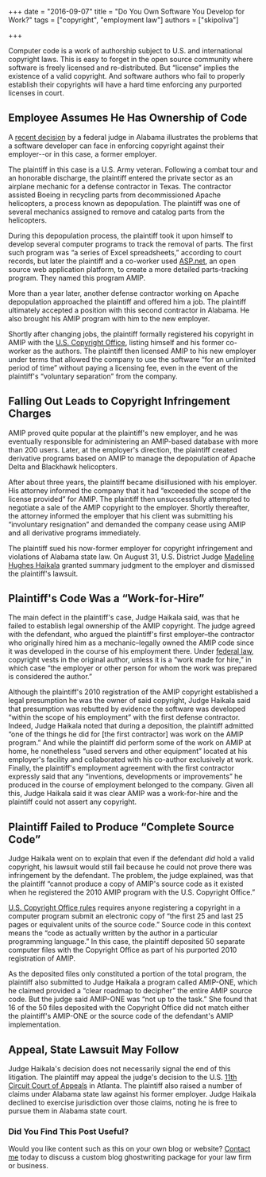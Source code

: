 +++
date = "2016-09-07"
title = "Do You Own Software You Develop for Work?"
tags = ["copyright", "employment law"]
authors = ["skipoliva"]

+++


Computer code is a work of authorship subject to U.S. and international copyright laws. This is easy to forget in the open source community where software is freely licensed and re-distributed. But “license” implies the existence of a valid copyright. And software authors who fail to properly establish their copyrights will have a hard time enforcing any purported licenses in court.

## Employee Assumes He Has Ownership of Code

A <a href="https://scholar.google.com/scholar_case?case=5651988263964571306&amp;hl=en&amp;as_sdt=6,47">recent decision</a> by a federal judge in Alabama illustrates the problems that a software developer can face in enforcing copyright against their employer--or in this case, a former employer.

The plaintiff in this case is a U.S. Army veteran. Following a combat tour and an honorable discharge, the plaintiff entered the private sector as an airplane mechanic for a defense contractor in Texas. The contractor assisted Boeing in recycling parts from decommissioned Apache helicopters, a process known as depopulation. The plaintiff was one of several mechanics assigned to remove and catalog parts from the helicopters.

During this depopulation process, the plaintiff took it upon himself to develop several computer programs to track the removal of parts. The first such program was “a series of Excel spreadsheets,” according to court records, but later the plaintiff and a co-worker used <a href="http://www.asp.net/">ASP.net</a>, an open source web application platform, to create a more detailed parts-tracking program. They named this program AMIP.

More than a year later, another defense contractor working on Apache depopulation approached the plaintiff and offered him a job. The plaintiff ultimately accepted a position with this second contractor in Alabama. He also brought his AMIP program with him to the new employer.

Shortly after changing jobs, the plaintiff formally registered his copyright in AMIP with the <a href="http://copyright.gov/">U.S. Copyright Office</a>, listing himself and his former co-worker as the authors. The plaintiff then licensed AMIP to his new employer under terms that allowed the company to use the software “for an unlimited period of time” without paying a licensing fee, even in the event of the plaintiff's “voluntary separation” from the company.

## Falling Out Leads to Copyright Infringement Charges

AMIP proved quite popular at the plaintiff's new employer, and he was eventually responsible for administering an AMIP-based database with more than 200 users. Later, at the employer's direction, the plaintiff created derivative programs based on AMIP to manage the depopulation of Apache Delta and Blackhawk helicopters.

After about three years, the plaintiff became disillusioned with his employer. His attorney informed the company that it had “exceeded the scope of the license provided” for AMIP. The plaintiff then unsuccessfully attempted to negotiate a sale of the AMIP copyright to the employer. Shortly thereafter, the attorney informed the employer that his client was submitting his “involuntary resignation” and demanded the company cease using AMIP and all derivative programs immediately.

The plaintiff sued his now-former employer for copyright infringement and violations of Alabama state law. On August 31, U.S. District Judge <a href="http://www.alnd.uscourts.gov/content/judge-madeline-h-haikala">Madeline Hughes Haikala</a> granted summary judgment to the employer and dismissed the plaintiff's lawsuit.

## Plaintiff's Code Was a “Work-for-Hire”

The main defect in the plaintiff's case, Judge Haikala said, was that he failed to establish legal ownership of the AMIP copyright. The judge agreed with the defendant, who argued the plaintiff's first employer–the contractor who originally hired him as a mechanic–legally owned the AMIP code since it was developed in the course of his employment there. Under <a href="http://www.copyright.gov/title17/92chap2.html">federal law</a>, copyright vests in the original author, unless it is a “work made for hire,” in which case “the employer or other person for whom the work was prepared is considered the author.”

Although the plaintiff's 2010 registration of the AMIP copyright established a legal presumption he was the owner of said copyright, Judge Haikala said that presumption was rebutted by evidence the software was developed “within the scope of his employment” with the first defense contractor. Indeed, Judge Haikala noted that during a deposition, the plaintiff admitted “one of the things he did for [the first contractor] was work on the AMIP program.” And while the plaintiff did perform some of the work on AMIP at home, he nonetheless “used servers and other equipment” located at his employer's facility and collaborated with his co-author exclusively at work. Finally, the plaintiff's employment agreement with the first contractor expressly said that any “inventions, developments or improvements” he produced in the course of employment belonged to the company. Given all this, Judge Haikala said it was clear AMIP was a work-for-hire and the plaintiff could not assert any copyright.

## Plaintiff Failed to Produce “Complete Source Code”

Judge Haikala went on to explain that even if the defendant <em>did</em> hold a valid copyright, his lawsuit would still fail because he could not prove there was infringement by the defendant. The problem, the judge explained, was that the plaintiff “cannot produce a copy of AMIP's source code as it existed when he registered the 2010 AMIP program with the U.S. Copyright Office.”

<a href="http://www.copyright.gov/eco/help-deposit.html#source">U.S. Copyright Office rules</a> requires anyone registering a copyright in a computer program submit an electronic copy of “the first 25 and last 25 pages or equivalent units of the source code.” Source code in this context means the “code as actually written by the author in a particular programming language.” In this case, the plaintiff deposited 50 separate computer files with the Copyright Office as part of his purported 2010 registration of AMIP.

As the deposited files only constituted a portion of the total program, the plaintiff also submitted to Judge Haikala a program called AMIP-ONE, which he claimed provided a “clear roadmap to decipher” the entire AMIP source code. But the judge said AMIP-ONE was “not up to the task.” She found that 16 of the 50 files deposited with the Copyright Office did not match either the plaintiff's AMIP-ONE or the source code of the defendant's AMIP implementation.

## Appeal, State Lawsuit May Follow

Judge Haikala's decision does not necessarily signal the end of this litigation. The plaintiff may appeal the judge's decision to the U.S. <a href="http://www.ca11.uscourts.gov/">11th Circuit Court of Appeals</a> in Atlanta. The plaintiff also raised a number of claims under Alabama state law against his former employer. Judge Haikala declined to exercise jurisdiction over those claims, noting he is free to pursue them in Alabama state court.

### Did You Find This Post Useful?

Would you like content such as this on your own blog or website? [Contact me](https://skipoliva.com/contact) today to discuss a custom blog ghostwriting package for your law firm or business.
